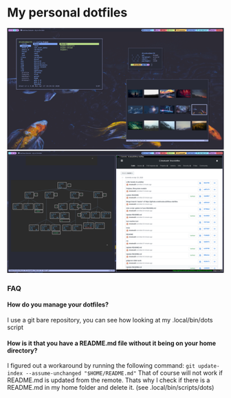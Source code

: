 # My personal dotfiles 

![](git-images/1588125301.png)
![](git-images/1588124939.png)

### FAQ
#### How do you manage your dotfiles?
I use a git bare repository, you can see how looking at my .local/bin/dots script

#### How is it that you have a README.md file without it being on your home directory?

I figured out a workaround by running the following command: 
```git update-index --assume-unchanged "$HOME/README.md"```
That of course will not work if README.md is updated from the remote. Thats why I check if there is a README.md in my home folder and delete it. (see .local/bin/scripts/dots)


